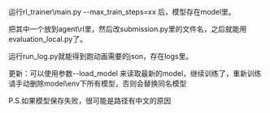 

运行rl_trainer\main.py --max_train_steps=xx 后，模型存在model里。

把其中一个放到agent\rl里，然后改submission.py里的文件名，之后就能用evaluation_local.py了。

运行run_log.py就能得到跑动画需要的json，存在logs里。


更新：可以使用参数--load_model 来读取最新的model，继续训练了，重新训练请手动删除model\env下所有模型，否则会替换同名模型

P.S.如果模型保存失败，很可能是路径有中文的原因


